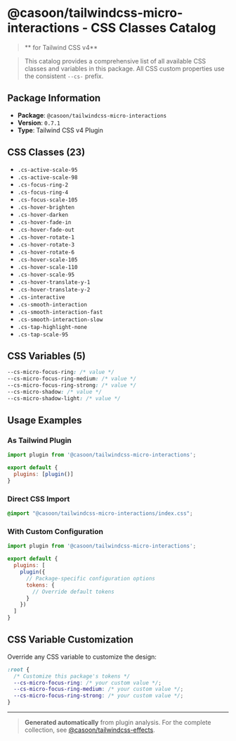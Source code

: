 # @casoon/tailwindcss-micro-interactions - CSS Classes Catalog

> ** for Tailwind CSS v4**

> This catalog provides a comprehensive list of all available CSS classes and variables in this package. All CSS custom properties use the consistent `--cs-` prefix.

## Package Information

- **Package**: `@casoon/tailwindcss-micro-interactions`
- **Version**: `0.7.1`
- **Type**: Tailwind CSS v4 Plugin

## CSS Classes (23)

- `.cs-active-scale-95`
- `.cs-active-scale-98`
- `.cs-focus-ring-2`
- `.cs-focus-ring-4`
- `.cs-focus-scale-105`
- `.cs-hover-brighten`
- `.cs-hover-darken`
- `.cs-hover-fade-in`
- `.cs-hover-fade-out`
- `.cs-hover-rotate-1`
- `.cs-hover-rotate-3`
- `.cs-hover-rotate-6`
- `.cs-hover-scale-105`
- `.cs-hover-scale-110`
- `.cs-hover-scale-95`
- `.cs-hover-translate-y-1`
- `.cs-hover-translate-y-2`
- `.cs-interactive`
- `.cs-smooth-interaction`
- `.cs-smooth-interaction-fast`
- `.cs-smooth-interaction-slow`
- `.cs-tap-highlight-none`
- `.cs-tap-scale-95`

## CSS Variables (5)

```css
--cs-micro-focus-ring: /* value */
--cs-micro-focus-ring-medium: /* value */
--cs-micro-focus-ring-strong: /* value */
--cs-micro-shadow: /* value */
--cs-micro-shadow-light: /* value */
```

## Usage Examples

### As Tailwind Plugin
```js
import plugin from '@casoon/tailwindcss-micro-interactions';

export default {
  plugins: [plugin()]
}
```

### Direct CSS Import
```css
@import "@casoon/tailwindcss-micro-interactions/index.css";
```

### With Custom Configuration
```js
import plugin from '@casoon/tailwindcss-micro-interactions';

export default {
  plugins: [
    plugin({
      // Package-specific configuration options
      tokens: {
        // Override default tokens
      }
    })
  ]
}
```

## CSS Variable Customization

Override any CSS variable to customize the design:

```css
:root {
  /* Customize this package's tokens */
  --cs-micro-focus-ring: /* your custom value */;
  --cs-micro-focus-ring-medium: /* your custom value */;
  --cs-micro-focus-ring-strong: /* your custom value */;
}
```

---

> **Generated automatically** from plugin analysis. For the complete collection, see [@casoon/tailwindcss-effects](https://www.npmjs.com/package/@casoon/tailwindcss-effects).
